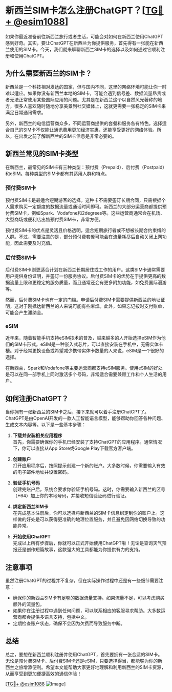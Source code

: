 # 新西兰SIM卡怎么注册ChatGPT？[[TG💪+ @esim1088](https://t.me/s/esim1088)]

如果你最近准备前往新西兰旅行或者生活，可能会对如何在新西兰使用ChatGPT感到好奇。其实，要让ChatGPT在新西兰为你提供服务，首先得有一张能在新西兰使用的SIM卡。今天，我们就来聊聊新西兰SIM卡的选择以及如何通过它顺利注册和使用ChatGPT。

## 为什么需要新西兰的SIM卡？

新西兰是一个科技相对发达的国家，但与国内不同，这里的网络环境可能让你一时难以适应。如果你没有新西兰本地的SIM卡，可能会遇到信号差、数据流量昂贵或者无法正常使用某些国际应用的问题。尤其是在新西兰这个以自然风光著称的地方，很多人喜欢随时随地分享美景到社交媒体上，这就更需要一张稳定的SIM卡来满足日常通讯需求。

另外，新西兰的电信运营商众多，不同运营商提供的套餐和服务各有特色。选择适合自己的SIM卡不仅能让通讯费用更加经济实惠，还能享受更好的网络体验。所以，在出发之前了解新西兰的SIM卡信息是非常必要的。

## 新西兰常见的SIM卡类型

在新西兰，最常见的SIM卡有三种类型：预付费（Prepaid）、后付费（Postpaid）和eSIM。每种类型的SIM卡都有其适用人群和特点。

### 预付费SIM卡

预付费SIM卡是最适合短期游客的选择。这种卡不需要签订长期合同，只需根据个人需求购买一定额度的数据流量或通话时间即可。新西兰的大部分运营商都提供预付费SIM卡，例如Spark、Vodafone和2degrees等。这些运营商通常会在机场、大型商场或便利店出售预付费SIM卡，非常方便。

预付费SIM卡的优点是灵活且价格透明，适合短期旅行者或不想被长期合约束缚的人群。不过，需要注意的是，部分预付费套餐可能会在流量耗尽后自动关闭上网功能，因此需要及时充值。

### 后付费SIM卡

后付费SIM卡则更适合计划在新西兰长期居住或工作的用户。这类SIM卡通常需要用户提供身份证明，并签订一份服务协议。后付费SIM卡的优势在于提供更高的数据流量上限和更稳定的服务质量，而且通常还会有更多附加功能，如免费国际漫游等。

然而，后付费SIM卡也有一定的门槛。申请后付费SIM卡需要提供新西兰的地址证明，这对于刚抵达新西兰的人来说可能有些麻烦。此外，如果忘记按时支付账单，可能会产生滞纳金。

### eSIM

近年来，随着智能手机支持eSIM技术的普及，越来越多的人开始选择eSIM作为他们的SIM卡形式。eSIM是一种嵌入式芯片，可以直接安装在手机中，无需实体卡槽。对于经常更换设备或希望减少携带实体卡数量的人来说，eSIM是一个很好的选择。

在新西兰，Spark和Vodafone等主要运营商都支持eSIM服务。使用eSIM的好处是可以在同一部手机上同时激活多个号码，非常适合需要兼顾工作和个人生活的用户。

## 如何注册ChatGPT？

当你拥有一张新西兰的SIM卡之后，接下来就可以着手注册ChatGPT了。ChatGPT是由OpenAI开发的一款人工智能语言模型，能够帮助你回答各种问题、生成文本内容等。以下是一些基本步骤：

1. **下载并安装相关应用程序**  
   首先，你需要确保你的手机已经安装了支持ChatGPT的应用程序。通常情况下，你可以直接从App Store或Google Play下载官方客户端。

2. **创建账户**  
   打开应用程序后，按照提示创建一个新的账户。大多数时候，你需要输入有效的电子邮件地址并设置密码。

3. **验证手机号码**  
   创建完账户后，系统会要求你验证手机号码。这时，你需要输入新西兰的区号（+64）加上你的本地号码，并接收短信验证码进行验证。

4. **绑定新西兰SIM卡**  
   在完成基本注册后，你可以选择将新西兰的SIM卡信息绑定到你的账户上。这样做的好处是可以获得更准确的地理位置服务，并且避免因网络切换导致的功能异常。

5. **开始使用ChatGPT**  
   完成以上所有步骤后，你就可以正式开始使用ChatGPT啦！无论是查询天气预报还是创作短篇故事，这款强大的工具都能为你提供有力的支持。

## 注意事项

虽然注册ChatGPT的过程并不复杂，但在实际操作过程中还是有一些细节需要注意：

- 确保你的新西兰SIM卡有足够的数据流量支持。如果流量不足，可以考虑购买额外的流量包。
- 如果你在注册过程中遇到任何问题，可以联系相应的客服寻求帮助。大多数运营商都会提供多语言支持，包括中文。
- 定期检查账户状态，确保不会因为欠费而导致服务中断。

## 总结

总之，要想在新西兰顺利注册并使用ChatGPT，首先要拥有一张合适的SIM卡。无论是预付费SIM卡、后付费SIM卡还是eSIM，只要选择得当，都能够为你的新西兰之旅增添便利。希望本文能帮助大家更好地理解和利用新西兰的SIM卡资源，从而享受到更加便捷高效的通信体验！

[[TG💪+ @esim1088](https://t.me/s/esim1088) ![Image](https://i.postimg.cc/4NQfJmqS/Snipaste-2025-05-13-00-14-12.png)]